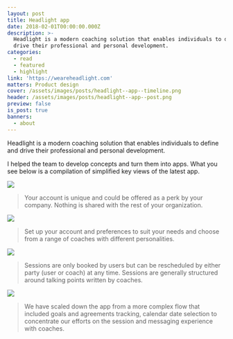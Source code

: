 ```yaml
---
layout: post
title: Headlight app
date: 2018-02-01T00:00:00.000Z
description: >-
  Headlight is a modern coaching solution that enables individuals to define and
  drive their professional and personal development.
categories:
  - read
  - featured
  - highlight
link: 'https://weareheadlight.com'
matters: Product design
cover: /assets/images/posts/headlight--app--timeline.png
header: /assets/images/posts/headlight--app--post.png
preview: false
is_post: true
banners:
  - about
---
```

Headlight is a modern coaching solution that enables individuals to define and drive their professional and personal development.

I helped the team to develop concepts and turn them into apps. What you see below is a compilation of simplified key views of the latest app.

![](../../assets/images/posts/headlight--app--content--0.png)

> Your account is unique and could be offered as a perk by your company. Nothing is shared with the rest of your organization.

![](../../assets/images/posts/headlight--app--content--1.png)

> Set up your account and preferences to suit your needs and choose from a range of coaches with different personalities.

![](../../assets/images/posts/headlight--app--content--2.png)

> Sessions are only booked by users but can be rescheduled by either party (user or coach) at any time. Sessions are generally structured around talking points written by coaches.

![](../../assets/images/posts/headlight--app--content--3.png)

> We have scaled down the app from a more complex flow that included goals and agreements tracking, calendar date selection to concentrate our efforts on the session and messaging experience with coaches.
